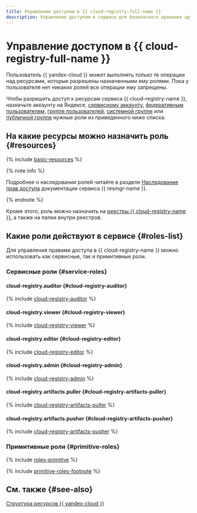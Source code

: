 ```yaml
---
title: Управление доступом в {{ cloud-registry-full-name }}
description: Управление доступом в сервисе для безопасного хранения артефактов программного обеспечения {{ cloud-registry-full-name }}. Чтобы разрешить доступ к ресурсам сервиса {{ cloud-registry-name }}, назначьте пользователю нужные роли из приведенного списка.
---
```


# Управление доступом в {{ cloud-registry-full-name }}

Пользователь {{ yandex-cloud }} может выполнять только те операции над ресурсами, которые разрешены назначенными ему ролями. Пока у пользователя нет никаких ролей все операции ему запрещены.

Чтобы разрешить доступ к ресурсам сервиса {{ cloud-registry-name }}, назначьте аккаунту на Яндексе, [сервисному аккаунту](../../iam/concepts/users/service-accounts.md), [федеративным пользователям](../../iam/concepts/federations.md), [группе пользователей](../../organization/operations/manage-groups.md), [системной группе](../../iam/concepts/access-control/system-group.md) или [публичной группе](../../iam/concepts/access-control/public-group.md) нужные роли из приведенного ниже списка.

## На какие ресурсы можно назначить роль {#resources}

{% include [basic-resources](../../_includes/iam/basic-resources-for-access-control.md) %}

{% note info %}

Подробнее о наследовании ролей читайте в разделе [Наследование прав доступа](../../resource-manager/concepts/resources-hierarchy.md#access-rights-inheritance) документации сервиса {{ resmgr-name }}.

{% endnote %}

Кроме этого, роль можно назначить на [реестры {{ cloud-registry-name }}](../concepts/registry.md), а также на папки внутри реестров.

## Какие роли действуют в сервисе {#roles-list}

Для управления правами доступа в {{ cloud-registry-name }} можно использовать как сервисные, так и примитивные роли.

### Сервисные роли {#service-roles}

#### cloud-registry.auditor {#cloud-registry-auditor}

{% include [cloud-registry-auditor](../../_roles/cloud-registry/auditor.md) %}

#### cloud-registry.viewer {#cloud-registry-viewer}

{% include [cloud-registry-viewer](../../_roles/cloud-registry/viewer.md) %}

#### cloud-registry.editor {#cloud-registry-editor}

{% include [cloud-registry-editor](../../_roles/cloud-registry/editor.md) %}

#### cloud-registry.admin {#cloud-registry-admin}

{% include [cloud-registry-admin](../../_roles/cloud-registry/admin.md) %}

#### cloud-registry.artifacts.puller {#cloud-registry-artifacts-puller}

{% include [cloud-registry-artifacts-puller](../../_roles/cloud-registry/artifacts/puller.md) %}

#### cloud-registry.artifacts.pusher {#cloud-registry-artifacts-pusher}

{% include [cloud-registry-artifacts-pusher](../../_roles/cloud-registry/artifacts/pusher.md) %}

### Примитивные роли {#primitive-roles}

{% include [roles-primitive](../../_includes/roles-primitive.md) %}

{% include [primitive-roles-footnote](../../_includes/primitive-roles-footnote.md) %}

## См. также {#see-also}

[Структура ресурсов {{ yandex-cloud }}](../../resource-manager/concepts/resources-hierarchy.md)
